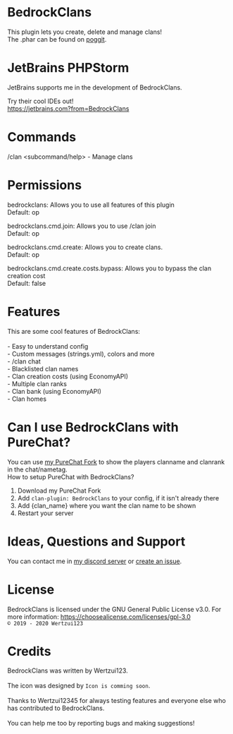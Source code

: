 # BedrockClans
This plugin lets you create, delete and manage clans!
<br>The .phar can be found on <a href="https://poggit.pmmp.io/ci/Wertzui123/BedrockClans/BedrockClans/">poggit</a>.

# JetBrains PHPStorm
JetBrains supports me in the development of BedrockClans.

Try their cool IDEs out!
<br>https://jetbrains.com?from=BedrockClans

# Commands
/clan <subcommand/help> - Manage clans
# Permissions
bedrockclans: Allows you to use all features of this plugin
<br>Default: op

bedrockclans.cmd.join: Allows you to use /clan join
<br>Default: op

bedrockclans.cmd.create: Allows you to create clans.
<br>Default: op

bedrockclans.cmd.create.costs.bypass: Allows you to bypass the clan creation cost
<br>Default: false
# Features
This are some cool features of BedrockClans:
<br>
  <br>- Easy to understand config
  <br>- Custom messages (strings.yml), colors and more
  <br>- /clan chat
  <br>- Blacklisted clan names
  <br>- Clan creation costs (using EconomyAPI)
  <br>- Multiple clan ranks
  <br>- Clan bank (using EconomyAPI)
  <br>- Clan homes

# Can I use BedrockClans with PureChat?
You can use <a href="https://github.com/Wertzui123/PureChat">my PureChat Fork</a> to show the players clanname and clanrank in the chat/nametag.  
How to setup PureChat with BedrockClans?
1. Download my PureChat Fork
2. Add `clan-plugin: BedrockClans` to your config, if it isn't already there
3. Add {clan_name} where you want the clan name to be shown
4. Restart your server

# Ideas, Questions and Support
You can contact me in <a href="https://discord.gg/eGhZGtF">my discord server</a> or <a href="https://github.com/Wertzui123/BedrockClans/issues/new">create an issue</a>.

# License
BedrockClans is licensed under the GNU General Public License v3.0. For more information: https://choosealicense.com/licenses/gpl-3.0
<br><code>© 2019 - 2020 Wertzui123</code>

# Credits
BedrockClans was written by Wertzui123.
<br>
  <br>The icon was designed by <code>Icon is comming soon</code>.
 <br>
 <br>Thanks to Wertzui12345 for always testing features and everyone else who has contributed to BedrockClans.
 <br>
  <br>You can help me too by reporting bugs and making suggestions!